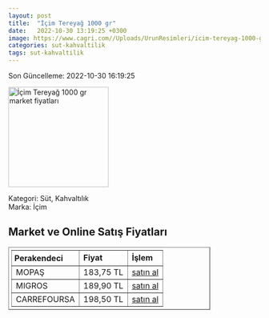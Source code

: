 ```yaml
---
layout: post
title:  "İçim Tereyağ 1000 gr"
date:   2022-10-30 13:19:25 +0300
image: https://www.cagri.com//Uploads/UrunResimleri/icim-tereyag-1000-gr-f90-fd.jpg
categories: sut-kahvaltilik
tags: sut-kahvaltilik
---
```


Son Güncelleme: 2022-10-30 16:19:25

<img src="https://www.cagri.com//Uploads/UrunResimleri/icim-tereyag-1000-gr-f90-fd.jpg" width="200" alt="İçim Tereyağ 1000 gr market fiyatları" />

Kategori: Süt, Kahvaltılık
<br />
Marka: İçim

<h2>Market ve Online Satış Fiyatları</h2>

<table border="1" style="padding: 5px;width:80%;">
  <tr>
    <td style="padding: 5px;"><strong>Perakendeci</strong></td>
    <td><strong>Fiyat</strong></td>
    <td><strong>İşlem</strong></td>
  </tr>
  <tr>
              <td title="Mopaş">MOPAŞ</td>
              <td>183,75 TL</td>
              <td><a title="Mopaş" target="_blank" href="https://www.mopas.com.tr/icim-tereyag-1-kg/p/28426">satın al</a></td>
            </tr><tr>
              <td title="Migros">MIGROS</td>
              <td>189,90 TL</td>
              <td><a title="Migros" target="_blank" href="https://www.migros.com.tr/icim-tereyagi-1-kg-p-b74316">satın al</a></td>
            </tr><tr>
              <td title="CarrefourSA">CARREFOURSA</td>
              <td>198,50 TL</td>
              <td><a title="CarrefourSA" target="_blank" href="https://www.carrefoursa.com/icim-tereyag-1000-g-p-30097370">satın al</a></td>
            </tr>
</table>
